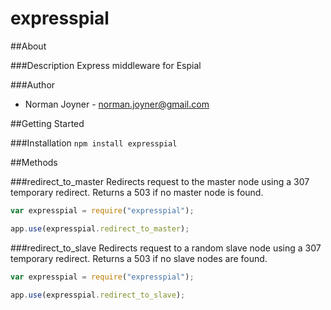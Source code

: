 expresspial
===========

##About

###Description
Express middleware for Espial

###Author
* Norman Joyner - <norman.joyner@gmail.com>

##Getting Started

###Installation
```npm install expresspial```

##Methods

###redirect_to_master
Redirects request to the master node using a 307 temporary redirect. Returns a 503 if no master node is found.

```javascript
var expresspial = require("expresspial");

app.use(expresspial.redirect_to_master);
```

###redirect_to_slave
Redirects request to a random slave node using a 307 temporary redirect. Returns a 503 if no slave nodes are found.
```javascript
var expresspial = require("expresspial");

app.use(expresspial.redirect_to_slave);
```
